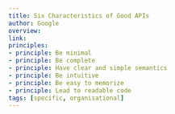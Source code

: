 ```yaml
---
title: Six Characteristics of Good APIs
author: Google
overview:
link:
principles:
- principle: Be minimal
- principle: Be complete
- principle: Have clear and simple semantics
- principle: Be intuitive
- principle: Be easy to memorize
- principle: Lead to readable code
tags: [specific, organisational]
---
```


